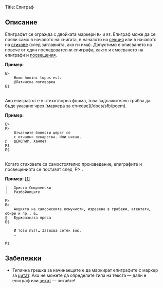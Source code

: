 Title: Епиграф

## Описание

Епиграфът се огражда с двойката маркери `E>` и `E$`. Епиграф може да се появи само в началото на книгата, в началото на [секция](/docs/sfb/section) или в началото на [стихове](/docs/sfb/poem) (след заглавията, ако ги има). Допустимо е описването на повече от един последователни епиграфа, както и смесването на епиграфи и [посвещения](/docs/sfb/dedication).

**Пример:**

    E>
    	Homo homini lupus est.
    	@Латинска поговорка
    E$

<br/>
Ако епиграфът е в стихотворна форма, това задължително трябва да бъде указано чрез [маркера за стихове](/docs/sfb/poem).

**Пример:**

    E>
    P>
    	Отчаяните болести церят се
        с отчаяни лекарства. Или никак.
    @   ШЕКСПИР, Хамлет
    P$
    E$

<br/>
Когато стиховете са самостоятелно произведение, епиграфите и посвещенията се поставят след `P>`.

**Пример:** [[1]](http://chitanka.info/text/3424)

    |   Христо Смирненски
    |   Разбойниците

    P>
    E>
        Акцията на саксонските комунисти, изразена в грабежи, атентати, обири и пр., е…
    @   Буржоазната преса
    E$

        И този път!… Затихва сетен вик,
        …

    P$


## Забележки

* Типична грешка за начинаещите е да маркират епиграфите с маркер за [цитат](/docs/sfb/cite). Ако не можете да определите типа на текста — дали е епиграф или [цитат](/docs/sfb/cite) — питайте!
